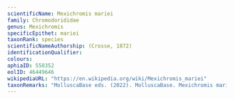 ```yaml
---
scientificName: Mexichromis mariei
family: Chromodorididae
genus: Mexichromis
specificEpithet: mariei
taxonRank: species
scientificNameAuthorship: (Crosse, 1872)
identificationQualifier: 
colours:
aphiaID: 558352
eolID: 46449646
wikipediaURL: "https://en.wikipedia.org/wiki/Mexichromis_mariei"
taxonRemarks: "MolluscaBase eds. (2022). MolluscaBase. Mexichromis mariei (Crosse, 1872). Accessed through: World Register of Marine Species at: https://www.marinespecies.org/aphia.php?p=taxdetails&id=558352 on 2022-02-24"
---
```

